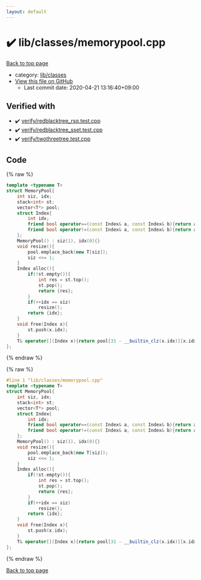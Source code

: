 ```yaml
---
layout: default
---
```


<!-- mathjax config similar to math.stackexchange -->
<script type="text/javascript" async
  src="https://cdnjs.cloudflare.com/ajax/libs/mathjax/2.7.5/MathJax.js?config=TeX-MML-AM_CHTML">
</script>
<script type="text/x-mathjax-config">
  MathJax.Hub.Config({
    TeX: { equationNumbers: { autoNumber: "AMS" }},
    tex2jax: {
      inlineMath: [ ['$','$'] ],
      processEscapes: true
    },
    "HTML-CSS": { matchFontHeight: false },
    displayAlign: "left",
    displayIndent: "2em"
  });
</script>

<script type="text/javascript" src="https://cdnjs.cloudflare.com/ajax/libs/jquery/3.4.1/jquery.min.js"></script>
<script src="https://cdn.jsdelivr.net/npm/jquery-balloon-js@1.1.2/jquery.balloon.min.js" integrity="sha256-ZEYs9VrgAeNuPvs15E39OsyOJaIkXEEt10fzxJ20+2I=" crossorigin="anonymous"></script>
<script type="text/javascript" src="../../../assets/js/copy-button.js"></script>
<link rel="stylesheet" href="../../../assets/css/copy-button.css" />


# :heavy_check_mark: lib/classes/memorypool.cpp

<a href="../../../index.html">Back to top page</a>

* category: <a href="../../../index.html#1a2816715ae26fbd9c4a8d3f916105a3">lib/classes</a>
* <a href="{{ site.github.repository_url }}/blob/master/lib/classes/memorypool.cpp">View this file on GitHub</a>
    - Last commit date: 2020-04-21 13:16:40+09:00




## Verified with

* :heavy_check_mark: <a href="../../../verify/verify/redblacktree_rsq.test.cpp.html">verify/redblacktree_rsq.test.cpp</a>
* :heavy_check_mark: <a href="../../../verify/verify/redblacktree_sset.test.cpp.html">verify/redblacktree_sset.test.cpp</a>
* :heavy_check_mark: <a href="../../../verify/verify/twothreetree.test.cpp.html">verify/twothreetree.test.cpp</a>


## Code

<a id="unbundled"></a>
{% raw %}
```cpp
template <typename T>
struct MemoryPool{
    int siz, idx;
    stack<int> st;
    vector<T*> pool;
    struct Index{
        int idx;
        friend bool operator==(const Index& a, const Index& b){return a.idx == b.idx;}
        friend bool operator!=(const Index& a, const Index& b){return a.idx != b.idx;}
    };
    MemoryPool() : siz(1), idx(0){}
    void resize(){
        pool.emplace_back(new T[siz]);
        siz <<= 1;
    }
    Index alloc(){
        if(!st.empty()){
            int res = st.top();
            st.pop();
            return {res};
        }
        if(++idx == siz)
            resize();
        return {idx};
    }
    void free(Index x){
        st.push(x.idx);
    }
    T& operator[](Index x){return pool[31 - __builtin_clz(x.idx)][x.idx & ~(1 << (31 - __builtin_clz(x.idx)))];}
};


```
{% endraw %}

<a id="bundled"></a>
{% raw %}
```cpp
#line 1 "lib/classes/memorypool.cpp"
template <typename T>
struct MemoryPool{
    int siz, idx;
    stack<int> st;
    vector<T*> pool;
    struct Index{
        int idx;
        friend bool operator==(const Index& a, const Index& b){return a.idx == b.idx;}
        friend bool operator!=(const Index& a, const Index& b){return a.idx != b.idx;}
    };
    MemoryPool() : siz(1), idx(0){}
    void resize(){
        pool.emplace_back(new T[siz]);
        siz <<= 1;
    }
    Index alloc(){
        if(!st.empty()){
            int res = st.top();
            st.pop();
            return {res};
        }
        if(++idx == siz)
            resize();
        return {idx};
    }
    void free(Index x){
        st.push(x.idx);
    }
    T& operator[](Index x){return pool[31 - __builtin_clz(x.idx)][x.idx & ~(1 << (31 - __builtin_clz(x.idx)))];}
};


```
{% endraw %}

<a href="../../../index.html">Back to top page</a>


